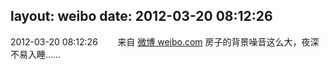 layout: weibo
date: 2012-03-20 08:12:26
---
2012-03-20 08:12:26  &nbsp;&nbsp;&nbsp;&nbsp;&nbsp;&nbsp; 来自 <a href="http://weibo.com/" rel="nofollow">微博 weibo.com</a>
房子的背景噪音这么大，夜深不易入睡…… ​​​
